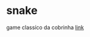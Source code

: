 # snake
game classíco da cobrinha
<a href="https://eduardonk9999.github.io/snake/" target='_blank'> 
link

</a>
